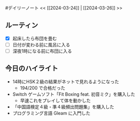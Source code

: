 #デイリーノート
<< [[2024-03-24]] | [[2024-03-26]] >>
## ルーティン
- [x] 起床したら布団を畳む
- [ ] 日付が変わる前に風呂に入る
- [ ] 深夜1時になる前に布団に入る
## 今日のハイライト
- 14時にHSK２級の結果がネットで見れるようになった
	- 194/200 で合格だった
- Switch ゲームソフト「Fit Boxing feat. 初音ミク」を購入した
	- 早速これをプレイして体を動かした
- 「中国語検定４級・準４級頻出問題集」を購入した
- プログラミング言語 Gleam に入門した
